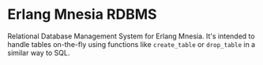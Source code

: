 Erlang Mnesia RDBMS
===================

Relational Database Management System for Erlang Mnesia. It's intended to handle tables on-the-fly using functions like `create_table` or `drop_table` in a similar way to SQL.

